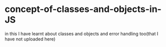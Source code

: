 # concept-of-classes-and-objects-in-JS
in this I have learnt about classes and objects and error handling too(that I have not uploaded here)
